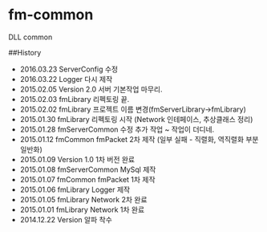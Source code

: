 # fm-common
DLL common

##History

+ 2016.03.23	ServerConfig	수정
+ 2016.03.22	Logger			다시 제작
+ 2015.02.05	Version 2.0		서버 기본작업 마무리.
+ 2015.02.03	fmLibrary		리펙토링 끝.
+ 2015.02.02	fmLibrary		프로젝트 이름 변경(fmServerLibrary->fmLibrary)
+ 2015.01.30	fmLibrary		리펙토링 시작 (Network 인테페이스, 추상클래스 정리)
+ 2015.01.28	fmServerCommon	수정 추가 작업 ~ 작업이 더디네.
+ 2015.01.12	fmCommon		fmPacket 2차 제작 (일부 실패 - 직렬화, 역직렬화 부분 일반화)
+ 2015.01.09	Version 1.0		1차 버전 완료
+ 2015.01.08	fmServerCommon	MySql 제작
+ 2015.01.07	fmCommon  		fmPacket 1차 제작
+ 2015.01.06	fmLibrary  		Logger 제작
+ 2015.01.05	fmLibrary 		Network 2차 완료
+ 2015.01.01	fmLibrary 		Network 1차 완료
+ 2014.12.22	Version 알파		착수
